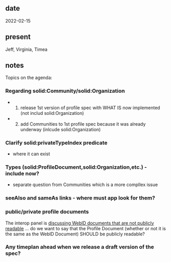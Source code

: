 ## date

  2022-02-15

## present

  Jeff, Virginia, Timea

## notes

Topics on the agenda:
### Regarding solid:Community/solid:Organization
* 1) release 1st version of profile spec with WHAT IS now implemented (not includ solid:Organization)
* 2) add Communities to 1st profile spec because it was already underway (inlcude solid:Organization)

### Clarify solid:privateTypeIndex predicate
* where it can exist

### Types (solid:ProfileDocument,solid:Organization,etc.) - include now?
* separate question from Communities which is a more compllex issue

### seeAlso and sameAs links - where must app look for them?

### public/private profile documents

The interop panel is [discussing WebID documents that are not publicly readable](https://github.com/solid/solid-oidc/issues/80) ... do we want to say that the Profile Document (whether or not it is the same as the WebID Document) SHOULD be publicly readable?

### Any timeplan ahead when we release a draft version of the spec?
